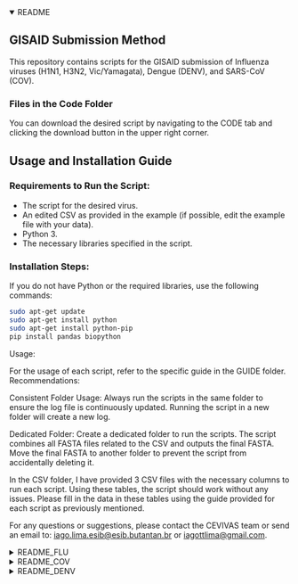 <details open>
  <summary>README</summary>
  
  ## GISAID Submission Method
  
  This repository contains scripts for the GISAID submission of Influenza viruses (H1N1, H3N2, Vic/Yamagata), Dengue (DENV), and SARS-CoV (COV).
  
  ### Files in the Code Folder
  
  You can download the desired script by navigating to the CODE tab and clicking the download button in the upper right corner.
  
  ## Usage and Installation Guide
  
  ### Requirements to Run the Script:
  - The script for the desired virus.
  - An edited CSV as provided in the example (if possible, edit the example file with your data).
  - Python 3.
  - The necessary libraries specified in the script.
  
  ### Installation Steps:
  If you do not have Python or the required libraries, use the following commands:
  
  ```sh
  sudo apt-get update
  sudo apt-get install python
  sudo apt-get install python-pip
  pip install pandas biopython
  ```
Usage:

For the usage of each script, refer to the specific guide in the GUIDE folder.
Recommendations:

Consistent Folder Usage: Always run the scripts in the same folder to ensure the log file is continuously updated. Running the script in a new folder will create a new log.

Dedicated Folder: Create a dedicated folder to run the scripts. The script combines all FASTA files related to the CSV and outputs the final FASTA. Move the final FASTA to another folder to prevent the script from accidentally deleting it.

In the CSV folder, I have provided 3 CSV files with the necessary columns to run each script. Using these tables, the script should work without any issues. Please fill in the data in these tables using the guide provided for each script as previously mentioned.

For any questions or suggestions, please contact the CEVIVAS team or send an email to: iago.lima.esib@esib.butantan.br or iagottlima@gmail.com.

</details>
<details>
  <summary>README_FLU</summary>
Explanations

This README provides an overview of the data columns and script requirements for the SG-FLU project.
Data Columns

    ID: Sample ID
    Subtype: The subtype of the flu (H1N1, H3N2, VIC, or Yama)
    Genome: The name of the FASTA file
    Collection_Date: Collection date
    Segment_1_Coverage: Coverage of segment 1, only those above 80% will be approved
    Segment_2_Coverage: Coverage of segment 2, only those above 80% will be approved
    Segment_3_Coverage: Coverage of segment 3, only those above 80% will be approved
    Segment_4_Coverage: Coverage of segment 4, only those above 80% will be approved
    Segment_5_Coverage: Coverage of segment 5, only those above 80% will be approved
    Segment_6_Coverage: Coverage of segment 6, only those above 80% will be approved
    Segment_7_Coverage: Coverage of segment 7, only those above 80% will be approved
    Segment_8_Coverage: Coverage of segment 8, only those above 80% will be approved
    PARTNER_PROJECT: Partner's name (if not applicable, just put the name of your lab)

Script Explanation
Genome Column:

In the column Genome, please include the name that is in the sample's FASTA file. Each sample should have a different FASTA file.
Author Information:

Define the partner_authors dictionary with the names of the authors.

python

partner_authors = {
  'LACENPA': "Gabriela, Ribeiro; Alex, Lima; Maria, Elias; Sandra, Vessoni; Gleissy, Borges; Kátia, Furtado; Shirley, Chagas; Patrícia, Costa"
}

It is necessary to put where these authors are from in the column PARTNER_PROJECT, as the script checks to include other authors based on the lab name. If it is only one lab, put the lab name and the authors.
Country of Origin:

Set the country of origin in the DataFrame as follows:

python

df_final['Location'] = 'country'

Replace 'country' with the actual country of origin.
</details>

<details>
  <summary>README_COV</summary>
Explanations

This README provides an overview of the data columns and script requirements for the SG-COV project.
Data Columns

    ID: Sample ID
    Type: Sample type
    Genome: The name of the FASTA file
    Passed_QC: Quality control (use 'A' for approved samples; only samples marked 'A' will be used)
    State: The state
    Collection_Date: Collection date
    REQUESTING_UNIT: The name of partner laboratories (if not applicable, put the name of your lab)
    PARTNER_PROJECT: Partner's name (if not applicable, just put the name of your lab)

Script Explanation

    Author Names:
        Define the partner_authors dictionary with the names of the authors.

    partner_authors = {
        # Example:
        # 'LabName': "Author1, LastName; Author2, LastName; ..."
    }

State Abbreviations:

    Define the abbreviations dictionary with the state names and their corresponding abbreviations.


    abbreviations = {
        # Example:
        # 'StateName': 'Abbreviation'
    }

Sequence Naming:

    In the df_exchange['Seqs'] column, replace 'country' with your actual country and use the appropriate state abbreviation from the abbreviations dictionary.

    python

    df_exchange['Seqs'] = df_passed_qc.apply(lambda row: f"hCoV-19/country/{abbreviations.get(row['state'], '')}-IB_{row['ID']}/{row['Collection_Date'].year}", axis=1)

Location Column:

    In the df_final['Location'] column, replace 'continent' and 'country' with the actual continent and country of origin.

    python

    df_final['Location'] = df_passed_qc.apply(lambda row: f"continent / country / {row['state']}", axis=1)

Sequencing Technology:

    Set the sequencing technology used. By default, it is 'Illumina'. Replace 'Illumina' with your sequencer if different.

    python

        df_final['Sequencing technology'] = 'Illumina'
</details>
<details>
  <summary>README_DENV</summary>
  SG-DENV README
Explanations

This README provides an overview of the data columns and script requirements for the SG-DENV project.
Data Columns

    ID: Sample ID
    Genome: The name of the FASTA file
    Serotype: The serotype of the sample
    Genotype: The genotype of the sample
    Passed_QC: Quality control (use 'A' for approved samples, 'R' for rejected samples; only samples marked 'A' will be used)
    State: The state
    Collection_Date: Collection date
    REQUESTING_UNIT: The name of partner laboratories (if not applicable, put the name of your lab)
    PARTNER_PROJECT: Partner's name (if not applicable, just put the name of your lab)

Script Explanation

    Location Column:
        In the df_final['Location'] column, replace 'continent' and 'country' with the actual continent and country of origin.

        python

    df_final['Location'] = df_passed_qc.apply(lambda row: f"continent / country / {row['state']}", axis=1)

Sequence Naming:

    In the df_troca['Seqs'] column, replace 'country' with the actual country of origin and use the appropriate state abbreviation from the siglas dictionary.

    python

    df_troca['Seqs'] = df_passed_qc.apply(lambda row: f"hDenV{row['Serotype']}/country/{siglas.get(row['state'], '')}-{row['ID']}/{row['Collection_Date'].year}", axis=1)

Virus Naming:

    Similarly, for the df_final['Virus name'] column, replace 'country' with the actual country of origin and use the appropriate state abbreviation from the siglas dictionary.

    python

    df_final['Virus name'] = df_passed_qc.apply(lambda row: f"hDenV{row['Serotype']}/country/{siglas.get(row['state'], '')}-{row['ID']}/{row['Collection_Date'].year}", axis=1)

Sequencing Technology:

    Set the sequencing technology used. By default, it is 'Illumina'. Replace 'Illumina' with your sequencer if different.

    python

        df_final['Sequencing technology'] = 'Illumina'

</details>
